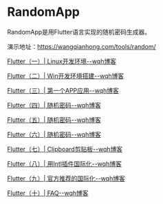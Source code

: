 # RandomApp

RandomApp是用Flutter语言实现的随机密码生成器。

演示地址：https://wangqianhong.com/tools/random/

[Flutter（一）| Linux开发环境--wqh博客](https://wangqianhong.com/2021/02/flutter%ef%bc%88%e4%b8%80%ef%bc%89-linux%e5%bc%80%e5%8f%91%e7%8e%af%e5%a2%83/)

[Flutter（二）| Win开发环境搭建--wqh博客](https://wangqianhong.com/2021/03/flutter%ef%bc%88%e4%ba%8c%ef%bc%89-win%e5%bc%80%e5%8f%91%e7%8e%af%e5%a2%83%e6%90%ad%e5%bb%ba/)

[Flutter（三）| 第一个APP应用--wqh博客](https://wangqianhong.com/2021/03/flutter%ef%bc%88%e4%b8%89%ef%bc%89-%e7%ac%ac%e4%b8%80%e4%b8%aaapp%e5%ba%94%e7%94%a8/)

[Flutter（四）| 随机密码--wqh博客](https://wangqianhong.com/2021/03/flutter%ef%bc%88%e5%9b%9b%ef%bc%89-%e9%9a%8f%e6%9c%ba%e5%af%86%e7%a0%81/)

[Flutter（五）| 随机密码--wqh博客](https://wangqianhong.com/2021/03/flutter%ef%bc%88%e4%ba%94%ef%bc%89-%e9%9a%8f%e6%9c%ba%e5%af%86%e7%a0%81/)

[Flutter（六）| 随机密码--wqh博客](https://wangqianhong.com/2021/04/flutter%ef%bc%88%e5%85%ad%ef%bc%89-%e9%9a%8f%e6%9c%ba%e5%af%86%e7%a0%81/)

[Flutter（七）| Clipboard剪贴板--wqh博客](https://wangqianhong.com/2021/04/flutter%ef%bc%88%e4%b8%83%ef%bc%89-clipboard%e5%89%aa%e8%b4%b4%e6%9d%bf/)

[Flutter（八）| 用Intl插件国际化--wqh博客](https://wangqianhong.com/2021/04/flutter%ef%bc%88%e5%85%ab%ef%bc%89-%e7%94%a8intl%e6%8f%92%e4%bb%b6%e5%9b%bd%e9%99%85%e5%8c%96/)

[Flutter（九）| 官方推荐的国际化--wqh博客](https://wangqianhong.com/2021/04/flutter%ef%bc%88%e4%b9%9d%ef%bc%89-%e5%ae%98%e6%96%b9%e6%8e%a8%e8%8d%90%e7%9a%84%e5%9b%bd%e9%99%85%e5%8c%96/)

[Flutter（十）| FAQ--wqh博客](https://wangqianhong.com/2021/04/flutter%ef%bc%88%e5%8d%81%ef%bc%89-faq/)
